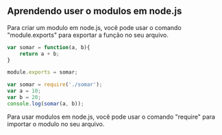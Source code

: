 ## Aprendendo user o modulos em node.js

Para criar um modulo em node.js, você pode usar o comando "module.exports" para exportar a função no seu arquivo.

```javascript
var somar = function(a, b){
    return a + b;
}

module.exports = somar;
```

```javascript
var somar = require('./somar');
var a = 10;
var b = 20;
console.log(somar(a, b));
```

Para usar modulos em node.js, você pode usar o comando "require" para importar o modulo no seu arquivo.